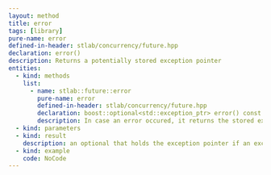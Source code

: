 ```yaml
---
layout: method
title: error
tags: [library]
pure-name: error
defined-in-header: stlab/concurrency/future.hpp 
declaration: error()
description: Returns a potentially stored exception pointer
entities:
  - kind: methods
    list:
      - name: stlab::future::error
        pure-name: error
        defined-in-header: stlab/concurrency/future.hpp 
        declaration: boost::optional<std::exception_ptr> error() const
        description: In case an error occured, it returns the stored exception pointer.
  - kind: parameters
  - kind: result
    description: an optional that holds the exception pointer if an exception has occurred.
  - kind: example
    code: NoCode
---
```

